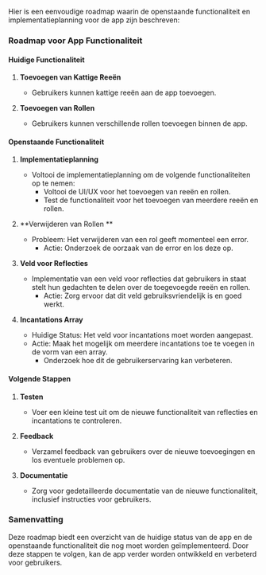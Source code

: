 Hier is een eenvoudige roadmap waarin de openstaande functionaliteit en implementatieplanning voor de app zijn beschreven:

### Roadmap voor App Functionaliteit

#### Huidige Functionaliteit
1. **Toevoegen van Kattige Reeën**
   - Gebruikers kunnen kattige reeën aan de app toevoegen.
  
2. **Toevoegen van Rollen**
   - Gebruikers kunnen verschillende rollen toevoegen binnen de app.

#### Openstaande Functionaliteit
1. **Implementatieplanning**
   - Voltooi de implementatieplanning om de volgende functionaliteiten op te nemen:
     - Voltooi de UI/UX voor het toevoegen van reeën en rollen.
     - Test de functionaliteit voor het toevoegen van meerdere reeën en rollen.

2. **Verwijderen van Rollen **
   - Probleem: Het verwijderen van een rol geeft momenteel een error.
     - Actie: Onderzoek de oorzaak van de error en los deze op.
  
3. **Veld voor Reflecties**
   - Implementatie van een veld voor reflecties dat gebruikers in staat stelt hun gedachten te delen over de toegevoegde reeën en rollen.
     - Actie: Zorg ervoor dat dit veld gebruiksvriendelijk is en goed werkt.

4. **Incantations Array**
   - Huidige Status: Het veld voor incantations moet worden aangepast.
   - Actie: Maak het mogelijk om meerdere incantations toe te voegen in de vorm van een array.
     - Onderzoek hoe dit de gebruikerservaring kan verbeteren.

#### Volgende Stappen
1. **Testen**
   - Voer een kleine test uit om de nieuwe functionaliteit van reflecties en incantations te controleren.
  
2. **Feedback**
   - Verzamel feedback van gebruikers over de nieuwe toevoegingen en los eventuele problemen op.

3. **Documentatie**
   - Zorg voor gedetailleerde documentatie van de nieuwe functionaliteit, inclusief instructies voor gebruikers.

### Samenvatting
Deze roadmap biedt een overzicht van de huidige status van de app en de openstaande functionaliteit die nog moet worden geïmplementeerd. Door deze stappen te volgen, kan de app verder worden ontwikkeld en verbeterd voor gebruikers.